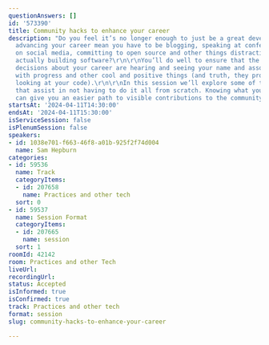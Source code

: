 ```yaml
---
questionAnswers: []
id: '573390'
title: Community hacks to enhance your career
description: "Do you feel it’s no longer enough to just be a great developer? Does
  advancing your career mean you have to be blogging, speaking at conferences, engaging
  on social media, committing to open source and other things distracting you from
  actually building software?\r\n\r\nYou’ll do well to ensure that the people making
  decisions about your career are hearing and seeing your name and associating it
  with progress and other cool and positive things (and truth, they probably aren’t
  looking at your code).\r\n\r\nIn this session we’ll explore some of the best practices
  that assist in not having to do it all from scratch. Knowing what you are doing
  can give you an easier path to visible contributions to the community."
startsAt: '2024-04-11T14:30:00'
endsAt: '2024-04-11T15:30:00'
isServiceSession: false
isPlenumSession: false
speakers:
- id: 1038e701-f663-46f8-a01b-925f2f74d004
  name: Sam Hepburn
categories:
- id: 59536
  name: Track
  categoryItems:
  - id: 207658
    name: Practices and other tech
  sort: 0
- id: 59537
  name: Session Format
  categoryItems:
  - id: 207665
    name: session
  sort: 1
roomId: 42142
room: Practices and other Tech
liveUrl: 
recordingUrl: 
status: Accepted
isInformed: true
isConfirmed: true
track: Practices and other tech
format: session
slug: community-hacks-to-enhance-your-career

---
```

